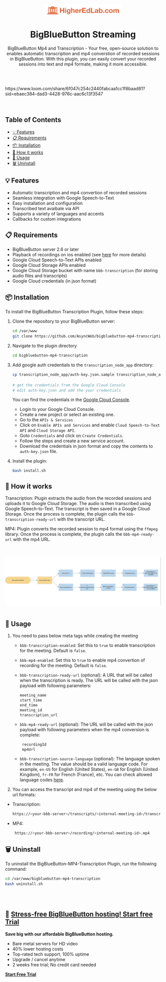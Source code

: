 <div align="center">
 <a href="https://higheredlab.com/" target="_blank"> <img alt="bbb-streaming" width="250" src="/static/hel-general-logo.png"> </a>
</div>
<h1 align="center">BigBlueButton Streaming</h1>
<p align="center">BigBlueButton Mp4 and Transcription - Your free, open-source solution to enables automatic transcription and mp4 converstion of recorded sessions in BigBlueButton. With this plugin, you can easily convert your recorded sessions into text and mp4 formate, making it more accessible.</p>

<br /><br/>
<div style="width: 100%; height: auto;">
https://www.loom.com/share/6f047c254c2440fabcaa1cc1f8baad81?sid=ebaec384-dad3-4428-976c-aac6c13f3547
</div>
<br/><br/>





## Table of Contents

- [💡 Features](#-features)
- [📋 Requirements](#-requirements)
- [📦 Installation](#-installation)
- [🔎 How it works](#-how-it-works)
- [📖 Usage](#-usage)
- [🗑️ Uninstall](#%EF%B8%8F-uninstall)

## 💡 Features

- Automatic transcription and mp4 convertion of recorded sessions
- Seamless integration with Google Speech-to-Text
- Easy installation and configuration
- Transcribed text avaibale via API
- Supports a variety of languages and accents
- Callbacks for custom integrations

## 📋 Requirements

- BigBlueButton server 2.6 or later
- Playback of recordings on ios enabled (see [here](https://docs.bigbluebutton.org/administration/customize#enable-playback-of-recordings-on-ios) for more details)
- Google Cloud Speech-to-Text APIs enabled
- Google Cloud Storage APIs enabled
- Google Cloud Storage bucket with name `bbb-transcription` (for storing audio files and transcripts)
- Google Cloud credentials (in json format)

## 📦 Installation

To install the BigBlueButton Transcription Plugin, follow these steps:

1. Clone the repository to your BigBlueButton server:

   ```bash
   cd /var/www
   git clone https://github.com/AsyncWeb/bigbluebutton-mp4-transcription.git
   ```

2. Navigate to the plugin directory

   ```bash
   cd bigbluebutton-mp4-transcription
   ```

3. Add google auth credentials to the `transcription_node_app` directory:

   ```bash
   cp transcription_node_app/auth-key.json.sample transcription_node_app/auth-key.json

   # get the credentials from the Google Cloud Console
   # edit auth-key.json and add the your credentials
   ```

   You can find the credentials in the [Google Cloud Console](https://console.cloud.google.com/apis/credentials).

   - Login to your Google Cloud Console.
   - Create a new project or select an existing one.
   - Go to the `APIs & Services`
   - Click on `Enable APIs and Services` and enable `Cloud Speech-to-Text API` and `Cloud Storage API`.
   - Goto `Credentials` and click on `Create Credentials`.
   - Follow the steps and create a new service account.
   - Download the credentials in json format and copy the contents to `auth-key.json` file.

4. Install the plugin:

   ```bash
   bash install.sh
   ```

## 🔎 How it works

Transcription: Plugin extracts the audio from the recorded sessions and uploads it to Google Cloud Storage. The audio is then transcribed using Google Speech-to-Text. The transcript is then saved in a Google Cloud Storage. Once the process is complete, the plugin calls the `bbb-transcription-ready-url` with the transcript URL.

MP4: Plugin converts the recorded session to mp4 format using the `ffmpeg` library. Once the process is complete, the plugin calls the `bbb-mp4-ready-url` with the mp4 URL.

<br /> <br />
<img alt="bigbluebutton-mp4-transcription"  src="/static/chart.png"/>
<br /> <br />
## 📖 Usage

1. You need to pass below meta tags while creating the meeting

   - `bbb-transcription-enabled`: Set this to `true` to enable transcription for the meeting. Default is `false`.
   - `bbb-mp4-enabled`: Set this to `true` to enable mp4 convertion of recording for the meeting. Default is `false`.

   - `bbb-transcription-ready-url` (optional): A URL that will be called when the transcription is ready. The URL will be called with the json payload with following parameters:

     ```
     meeting_name
     start_time
     end_time
     meeting_id
     transcription_url

     ```

   - `bbb-mp4-ready-url` (optional): The URL will be called with the json payload with following parameters when the mp4 conversion is complete:

     ```
      recordingId
      mp4Url

     ```

   - `bbb-transcription-source-language` (optional): The language spoken in the meeting. The value should be a valid language code. For example, `en-US` for English (United States), `en-GB` for English (United Kingdom), `fr-FR` for French (France), etc. You can check allowed language codes [here](https://cloud.google.com/speech-to-text/docs/languages).

2. You can access the transcript and mp4 of the meeting using the below url formats:

- Transcription:

  ```bash
  https://<your-bbb-server>/transcripts/<internal-meeting-id>/transcript.json
  ```

- MP4:
  ```bash
   https://<your-bbb-server>/recording/<internal-meeting-id>.mp4
  ```

## 🗑️ Uninstall

To uninstall the BigBlueButton-MP4-Transcription Plugin, run the following command:

```bash
cd /var/www/bigbluebutton-mp4-transcription
bash uninstall.sh
```

<br/><br/>

## 🚀 <a href="https://higheredlab.com/bigbluebutton" target="_blank">Stress-free BigBlueButton hosting! Start free Trial</a>

**Save big with our affordable BigBlueButton hosting.**

- Bare metal servers for HD video
- 40% lower hosting costs
- Top-rated tech support, 100% uptime
- Upgrade / cancel anytime
- 2 weeks free trial; No credit card needed

<a href="https://higheredlab.com/bigbluebutton" target="_blank"><strong>Start Free Trial</strong></a>

